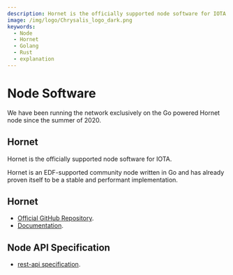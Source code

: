 ```yaml
---
description: Hornet is the officially supported node software for IOTA.
image: /img/logo/Chrysalis_logo_dark.png
keywords:
  - Node
  - Hornet
  - Golang
  - Rust
  - explanation
---
```


# Node Software

We have been running the network exclusively on the Go powered Hornet node since the summer of 2020.

## Hornet

Hornet is the officially supported node software for IOTA.

Hornet is an EDF-supported community node written in Go and has already proven itself to be a stable and performant implementation.

## Hornet

- [Official GitHub Repository](https://github.com/gohornet/hornet).
- [Documentation](https://wiki.iota.org/hornet/welcome).

## Node API Specification

- [rest-api specification](https://editor.swagger.io/?url=https://raw.githubusercontent.com/iotaledger/tips/main/tips/TIP-0013/rest-api.yaml).

